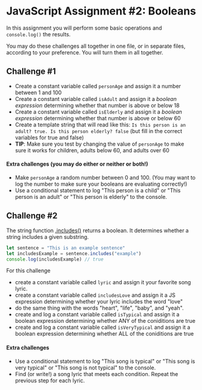 # JavaScript Assignment #2: Booleans

In this assignment you will perform some basic operations and `console.log()` the results.

You may do these challenges all together in one file, or in separate files, according to your preference. You will turn them in all together.

## Challenge #1

-   Create a constant variable called `personAge` and assign it a number between 1 and 100
-   Create a constant variable called `isAdult` and assign it a _boolean expression_ determining whether that number is above or below 18
-   Create a constant variable called `isElderly` and assign it a _boolean expression_ determining whether that number is above or below 60
-   Create a template string that will read like this: `Is this person is an adult? true. Is this person elderly? false` (but fill in the correct variables for true and false)
-   **TIP**: Make sure you test by changing the value of `personAge` to make sure it works for children, adults below 60, and adults over 60

#### Extra challenges (you may do either or neither or both!)

-   Make `personAge` a random number between 0 and 100. (You may want to log the number to make sure your booleans are evaluating correctly!)
-   Use a conditional statement to log "This person is a child" or "This person is an adult" or "This person is elderly" to the console.

## Challenge #2

The string function [.includes()](https://developer.mozilla.org/en-US/docs/Web/JavaScript/Reference/Global_Objects/String/includes) returns a boolean. It determines whether a string includes a given substring.

```js
let sentence = "This is an example sentence"
let includesExample = sentence.includes("example")
console.log(includesExample) // true
```

For this challenge

-   create a constant variable called `lyric` and assign it your favorite song lyric.
-   create a constant variable called `includesLove` and assign it a JS expression determining whether your lyric includes the word "love"
-   do the same thing with the words "heart", "life", "baby", and "yeah".
-   create and log a constant variable called `isTypical` and assign it a boolean expression determining whether ANY of the coniditions are true
-   create and log a constant variable called `isVeryTypical` and assign it a boolean expression determining whether ALL of the coniditions are true

#### Extra challenges

-   Use a conditional statement to log "This song is typical" or "This song is very typical" or "This song is not typical" to the console.
-   Find (or write!) a song lyric that meets each condition. Repeat the previous step for each lyric.

